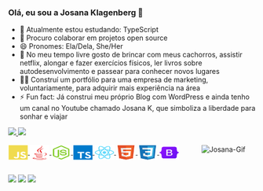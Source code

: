 ### Olá, eu sou a Josana Klagenberg 👋

- 🌱 Atualmente estou estudando: TypeScript
- 👯 Procuro colaborar em projetos open source
- 😄 Pronomes: Ela/Dela, She/Her
- 🌄 No meu tempo livre gosto de brincar com meus cachorros, assistir netflix, alongar e fazer exercícios físicos, ler livros sobre autodesenvolvimento e passear para conhecer novos lugares
- 👩‍💻 Construí um portfólio para uma empresa de marketing, voluntariamente, para adquirir mais experiência na área
- ⚡ Fun fact: Já construi meu próprio Blog com WordPress e ainda tenho um canal no Youtube chamado Josana K, que simboliza a liberdade para sonhar e viajar

 <div>
  <a href="https://github.com/Josana-Kla">
  <img height="160em" src="https://github-readme-stats-sigma-five.vercel.app/api?username=Josana-Kla&show_icons=true&theme=dracula&include_all_commits=true&count_private=true"/>
  <img height="160em" src="https://github-readme-stats-sigma-five.vercel.app/api/top-langs/?username=Josana-Kla&layout=compact&langs_count=7&theme=dracula"/>
</div>
<div style="display: inline_block"><br>
  <img align="center" alt="Josana-JS" height="30" width="40" src="https://raw.githubusercontent.com/devicons/devicon/master/icons/javascript/javascript-plain.svg">
  <img align="center" alt="Josana-JAVA" height="30" width="40" src="https://raw.githubusercontent.com/devicons/devicon/master/icons/java/java-plain.svg">
  <img align="center" alt="Josana-NodeJS" height="30" width="40" src="https://github.com/devicons/devicon/blob/master/icons/nodejs/nodejs-original.svg">
  <img align="center" alt="Josana-TS" height="30" width="40" src="https://raw.githubusercontent.com/devicons/devicon/master/icons/typescript/typescript-plain.svg">
  <img align="center" alt="Josana-React" height="30" width="40" src="https://raw.githubusercontent.com/devicons/devicon/master/icons/react/react-original.svg">
  <img align="center" alt="Josana-HTML" height="30" width="40" src="https://raw.githubusercontent.com/devicons/devicon/master/icons/html5/html5-original.svg">
  <img align="center" alt="Josana-CSS" height="30" width="40" src="https://raw.githubusercontent.com/devicons/devicon/master/icons/css3/css3-original.svg">
  <img align="center" alt="Josana-Bootstrap" height="30" width="40" src="https://github.com/devicons/devicon/blob/master/icons/bootstrap/bootstrap-original.svg">
  <img align="right" alt="Josana-Gif" height="110" width="110" border="0" src="https://i.picasion.com/pic91/7961cc7fc494d5d91c351a3bc885e4cf.gif">
</div>

 ##
 
<div> 
  <a href="https://www.instagram.com/jambt/" target="_blank"><img src="https://img.shields.io/badge/-Instagram-%23E4405F?style=for-the-badge&logo=instagram&logoColor=white"></a> 
  <a href = "mailto:josana.0205@gmail.com"><img src="https://img.shields.io/badge/-Gmail-%23333?style=for-the-badge&logo=gmail&logoColor=white" target="_blank"></a>
  <a href="https://www.linkedin.com/in/josana/" target="_blank"><img src="https://img.shields.io/badge/-LinkedIn-%230077B5?style=for-the-badge&logo=linkedin&logoColor=white" target="_blank"></a> 
 

<!-- <img href="https://raw.githubusercontent.com/Josana-Kla/Josana-Kla/blob/output/snake.svg" alt="Snake animation" /> -->

###

</div>

